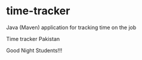 # time-tracker
Java (Maven) application for tracking time on the job

Time tracker
Pakistan

Good Night Students!!!
